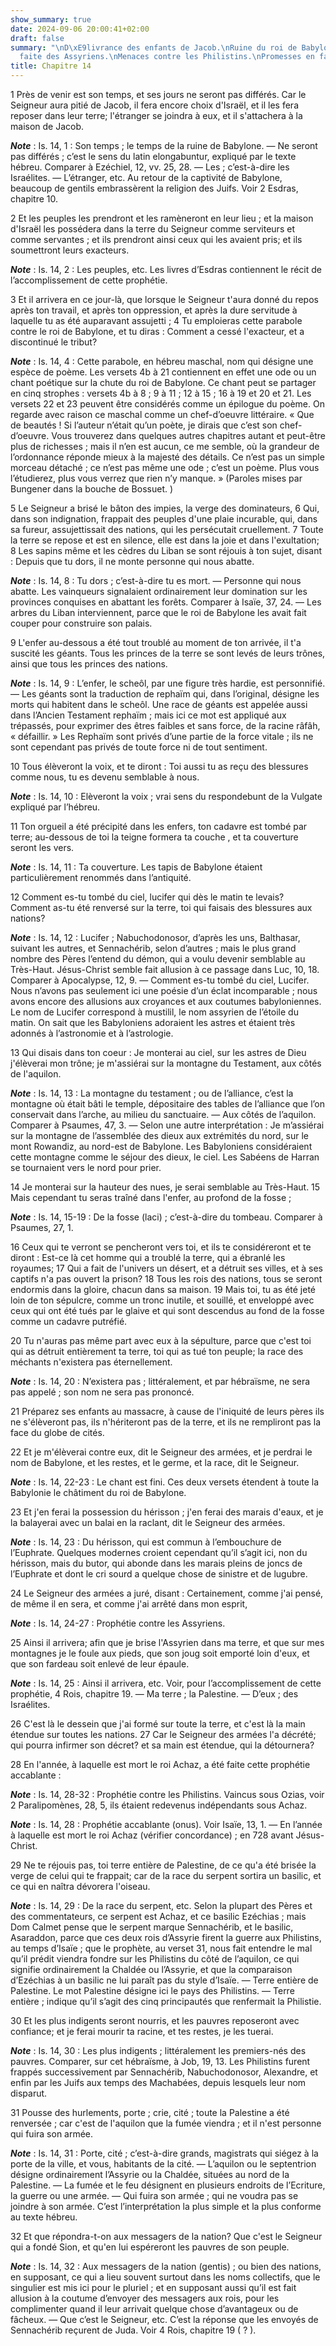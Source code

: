 ```yaml
---
show_summary: true
date: 2024-09-06 20:00:41+02:00
draft: false
summary: "\nD\xE9livrance des enfants de Jacob.\nRuine du roi de Babylone.\nD\xE9\
  faite des Assyriens.\nMenaces contre les Philistins.\nPromesses en faveur de Juda.\n"
title: Chapitre 14
---
```





1 Près de venir est son temps, et ses jours ne seront pas différés. Car le Seigneur aura pitié de Jacob, il fera encore choix d'Israël, et il les fera reposer dans leur terre; l'étranger se joindra à eux, et il s'attachera à la maison de Jacob.

***Note*** :  Is. 14, 1 : Son temps ; le temps de la ruine de Babylone. ― Ne seront pas différés ; c’est le sens du latin elongabuntur, expliqué par le texte hébreu. Comparer à Ezéchiel, 12, vv. 25, 28. ― Les ; c’est-à-dire les Israélites. ― L’étranger, etc. Au retour de la captivité de Babylone, beaucoup de gentils embrassèrent la religion des Juifs. Voir 2 Esdras, chapitre 10.

2 Et les peuples les prendront et les ramèneront en leur lieu ; et la maison d'Israël les possédera dans la terre du Seigneur comme serviteurs et comme servantes ; et ils prendront ainsi ceux qui les avaient pris; et ils soumettront leurs exacteurs.

***Note*** :  Is. 14, 2 : Les peuples, etc. Les livres d’Esdras contiennent le récit de l’accomplissement de cette prophétie.


3 Et il arrivera en ce jour-là, que lorsque le Seigneur t'aura donné du repos après ton travail, et après ton oppression, et après la dure servitude à laquelle tu as été auparavant assujetti ; 4 Tu emploieras cette parabole contre le roi de Babylone, et tu diras : Comment a cessé l'exacteur, et a discontinué le tribut?

***Note*** :  Is. 14, 4 : Cette parabole, en hébreu maschal, nom qui désigne une espèce de poème. Les versets 4b à 21 contiennent en effet une ode ou un chant poétique sur la chute du roi de Babylone. Ce chant peut se partager en cinq strophes : versets 4b à 8 ; 9 à 11 ; 12 à 15 ; 16 à 19 et 20 et 21. Les versets 22 et 23 peuvent être considérés comme un épilogue du poème. On regarde avec raison ce maschal comme un chef-d’oeuvre littéraire. « Que de beautés ! Si l’auteur n’était qu’un poète, je dirais que c’est son chef-d’oeuvre. Vous trouverez dans quelques autres chapitres autant et peut-être plus de richesses ; mais il n’en est aucun, ce me semble, où la grandeur de l’ordonnance réponde mieux à la majesté des détails. Ce n’est pas un simple morceau détaché ; ce n’est pas même une ode ; c’est un poème. Plus vous l’étudierez, plus vous verrez que rien n’y manque. » (Paroles mises par Bungener dans la bouche de Bossuet. )


5 Le Seigneur a brisé le bâton des impies, la verge des dominateurs, 6 Qui, dans son indignation, frappait des peuples d'une plaie incurable, qui, dans sa fureur, assujettissait des nations, qui les persécutait cruellement. 7 Toute la terre se repose et est en silence, elle est dans la joie et dans l'exultation; 8 Les sapins même et les cèdres du Liban se sont réjouis à ton sujet, disant : Depuis que tu dors, il ne monte personne qui nous abatte.

***Note*** :  Is. 14, 8 : Tu dors ; c’est-à-dire tu es mort. ― Personne qui nous abatte. Les vainqueurs signalaient ordinairement leur domination sur les provinces conquises en abattant les forêts. Comparer à Isaïe, 37, 24. ― Les arbres du Liban interviennent, parce que le roi de Babylone les avait fait couper pour construire son palais.


9 L'enfer au-dessous a été tout troublé au moment de ton arrivée, il t'a suscité les géants. Tous les princes de la terre se sont levés de leurs trônes, ainsi que tous les princes des nations.

***Note*** :  Is. 14, 9 : L’enfer, le scheôl, par une figure très hardie, est personnifié. ― Les géants sont la traduction de rephaïm qui, dans l’original, désigne les morts qui habitent dans le scheôl. Une race de géants est appelée aussi dans l’Ancien Testament rephaïm ; mais ici ce mot est appliqué aux trépassés, pour exprimer des êtres faibles et sans force, de la racine râfâh, « défaillir. » Les Rephaïm sont privés d’une partie de la force vitale ; ils ne sont cependant pas privés de toute force ni de tout sentiment.

10 Tous élèveront la voix, et te diront : Toi aussi tu as reçu des blessures comme nous, tu es devenu semblable à nous.

***Note*** :  Is. 14, 10 : Elèveront la voix ; vrai sens du respondebunt de la Vulgate expliqué par l’hébreu.

11 Ton orgueil a été précipité dans les enfers, ton cadavre est tombé par terre; au-dessous de toi la teigne formera ta couche , et ta couverture seront les vers.

***Note*** :  Is. 14, 11 : Ta couverture. Les tapis de Babylone étaient particulièrement renommés dans l’antiquité.


12 Comment es-tu tombé du ciel, lucifer qui dès le matin te levais? Comment as-tu été renversé sur la terre, toi qui faisais des blessures aux nations?

***Note*** :  Is. 14, 12 : Lucifer ; Nabuchodonosor, d’après les uns, Balthasar, suivant les autres, et Sennachérib, selon d’autres ; mais le plus grand nombre des Pères l’entend du démon, qui a voulu devenir semblable au Très-Haut. Jésus-Christ semble fait allusion à ce passage dans Luc, 10, 18. Comparer à Apocalypse, 12, 9. ― Comment es-tu tombé du ciel, Lucifer. Nous n’avons pas seulement ici une poésie d’un éclat incomparable ; nous avons encore des allusions aux croyances et aux coutumes babyloniennes. Le nom de Lucifer correspond à mustilil, le nom assyrien de l’étoile du matin. On sait que les Babyloniens adoraient les astres et étaient très adonnés à l’astronomie et à l’astrologie.

13 Qui disais dans ton coeur : Je monterai au ciel, sur les astres de Dieu j'élèverai mon trône; je m'assiérai sur la montagne du Testament, aux côtés de l'aquilon.

***Note*** :  Is. 14, 13 : La montagne du testament ; ou de l’alliance, c’est la montagne où était bâti le temple, dépositaire des tables de l’alliance que l’on conservait dans l’arche, au milieu du sanctuaire. ― Aux côtés de l’aquilon. Comparer à Psaumes, 47, 3. ― Selon une autre interprétation : Je m’assiérai sur la montagne de l’assemblée des dieux aux extrémités du nord, sur le mont Rowandiz, au nord-est de Babylone. Les Babyloniens considéraient cette montagne comme le séjour des dieux, le ciel. Les Sabéens de Harran se tournaient vers le nord pour prier.

14 Je monterai sur la hauteur des nues, je serai semblable au Très-Haut. 15 Mais cependant tu seras traîné dans l'enfer, au profond de la fosse ;

***Note*** :  Is. 14, 15-19 : De la fosse (laci) ; c’est-à-dire du tombeau. Comparer à Psaumes, 27, 1.


16 Ceux qui te verront se pencheront vers toi, et ils te considéreront et te diront : Est-ce là cet homme qui a troublé la terre, qui a ébranlé les royaumes; 17 Qui a fait de l'univers un désert, et a détruit ses villes, et à ses captifs n'a pas ouvert la prison? 18 Tous les rois des nations, tous se seront endormis dans la gloire, chacun dans sa maison. 19 Mais toi, tu as été jeté loin de ton sépulcre, comme un tronc inutile, et souillé, et enveloppé avec ceux qui ont été tués par le glaive et qui sont descendus au fond de la fosse comme un cadavre putréfié.


20 Tu n'auras pas même part avec eux à la sépulture, parce que c'est toi qui as détruit entièrement ta terre, toi qui as tué ton peuple; la race des méchants n'existera pas éternellement.

***Note*** :  Is. 14, 20 : N’existera pas ; littéralement, et par hébraïsme, ne sera pas appelé ; son nom ne sera pas prononcé.

21 Préparez ses enfants au massacre, à cause de l'iniquité de leurs pères ils ne s'élèveront pas, ils n'hériteront pas de la terre, et ils ne rempliront pas la face du globe de cités.


22 Et je m'élèverai contre eux, dit le Seigneur des armées, et je perdrai le nom de Babylone, et les restes, et le germe, et la race, dit le Seigneur.

***Note*** :  Is. 14, 22-23 : Le chant est fini. Ces deux versets étendent à toute la Babylonie le châtiment du roi de Babylone.

23 Et j'en ferai la possession du hérisson ; j'en ferai des marais d'eaux, et je la balayerai avec un balai en la raclant, dit le Seigneur des armées.

***Note*** :  Is. 14, 23 : Du hérisson, qui est commun à l’embouchure de l’Euphrate. Quelques modernes croient cependant qu’il s’agit ici, non du hérisson, mais du butor, qui abonde dans les marais pleins de joncs de l’Euphrate et dont le cri sourd a quelque chose de sinistre et de lugubre.


24 Le Seigneur des armées a juré, disant : Certainement, comme j'ai pensé, de même il en sera, et comme j'ai arrêté dans mon esprit,

***Note*** :  Is. 14, 24-27 : Prophétie contre les Assyriens.

25 Ainsi il arrivera; afin que je brise l'Assyrien dans ma terre, et que sur mes montagnes je le foule aux pieds, que son joug soit emporté loin d'eux, et que son fardeau soit enlevé de leur épaule.

***Note*** :  Is. 14, 25 : Ainsi il arrivera, etc. Voir, pour l’accomplissement de cette prophétie, 4 Rois, chapitre 19. ― Ma terre ; la Palestine. ― D’eux ; des Israélites.

26 C'est là le dessein que j'ai formé sur toute la terre, et c'est là la main étendue sur toutes les nations. 27 Car le Seigneur des armées l'a décrété; qui pourra infirmer son décret? et sa main est étendue, qui la détournera?


28 En l'année, à laquelle est mort le roi Achaz, a été faite cette prophétie accablante :

***Note*** :  Is. 14, 28-32 : Prophétie contre les Philistins. Vaincus sous Ozias, voir 2 Paralipomènes, 28, 5, ils étaient redevenus indépendants sous Achaz.

***Note*** :  Is. 14, 28 : Prophétie accablante (onus). Voir Isaïe, 13, 1. ― En l’année à laquelle est mort le roi Achaz (vérifier concordance) ; en 728 avant Jésus-Christ.

29 Ne te réjouis pas, toi terre entière de Palestine, de ce qu'a été brisée la verge de celui qui te frappait; car de la race du serpent sortira un basilic, et ce qui en naîtra dévorera l'oiseau.

***Note*** :  Is. 14, 29 : De la race du serpent, etc. Selon la plupart des Pères et des commentateurs, ce serpent est Achaz, et ce basilic Ezéchias ; mais Dom Calmet pense que le serpent marque Sennachérib, et le basilic, Asaraddon, parce que ces deux rois d’Assyrie firent la guerre aux Philistins, au temps d’Isaïe ; que le prophète, au verset 31, nous fait entendre le mal qu’il prédit viendra fondre sur les Philistins du côté de l’aquilon, ce qui signifie ordinairement la Chaldée ou l’Assyrie, et que la comparaison d’Ezéchias à un basilic ne lui paraît pas du style d’Isaïe. ― Terre entière de Palestine. Le mot Palestine désigne ici le pays des Philistins. ― Terre entière ; indique qu’il s’agit des cinq principautés que renfermait la Philistie.


30 Et les plus indigents seront nourris, et les pauvres reposeront avec confiance; et je ferai mourir ta racine, et tes restes, je les tuerai.

***Note*** :  Is. 14, 30 : Les plus indigents ; littéralement les premiers-nés des pauvres. Comparer, sur cet hébraïsme, à Job, 19, 13. Les Philistins furent frappés successivement par Sennachérib, Nabuchodonosor, Alexandre, et enfin par les Juifs aux temps des Machabées, depuis lesquels leur nom disparut.


31 Pousse des hurlements, porte ; crie, cité ; toute la Palestine a été renversée ; car c'est de l'aquilon que la fumée viendra ; et il n'est personne qui fuira son armée.

***Note*** :  Is. 14, 31 : Porte, cité ; c’est-à-dire grands, magistrats qui siégez à la porte de la ville, et vous, habitants de la cité. ― L’aquilon ou le septentrion désigne ordinairement l’Assyrie ou la Chaldée, situées au nord de la Palestine. ― La fumée et le feu désignent en plusieurs endroits de l’Ecriture, la guerre ou une armée. ― Qui fuira son armée ; qui ne voudra pas se joindre à son armée. C’est l’interprétation la plus simple et la plus conforme au texte hébreu.


32 Et que répondra-t-on aux messagers de la nation? Que c'est le Seigneur qui a fondé Sion, et qu'en lui espéreront les pauvres de son peuple.

***Note*** :  Is. 14, 32 : Aux messagers de la nation (gentis) ; ou bien des nations, en supposant, ce qui a lieu souvent surtout dans les noms collectifs, que le singulier est mis ici pour le pluriel ; et en supposant aussi qu’il est fait allusion à la coutume d’envoyer des messagers aux rois, pour les complimenter quand il leur arrivait quelque chose d’avantageux ou de fâcheux. ― Que c’est le Seigneur, etc. C’est la réponse que les envoyés de Sennachérib reçurent de Juda. Voir 4 Rois, chapitre 19 ( ? ).

